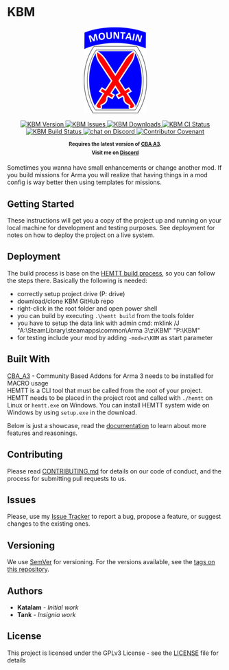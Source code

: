 # KBM

<p align="center">
    <img src="https://raw.githubusercontent.com/Katalam/KBM/master/logo.png">
</p>

<p align="center">
    <a href="https://github.com/Katalam/KBM/releases/latest">
        <img src="https://img.shields.io/badge/Version-1.1.5-blue.svg?style=flat-square" alt="KBM Version">
    </a>
    <a href="https://github.com/Katalam/KBM/issues">
        <img src="https://img.shields.io/github/issues-raw/Katalam/KBM.svg?style=flat-square&label=Issues" alt="KBM Issues">
    </a>
    <a href="https://github.com/Katalam/KBM/releases">
        <img src="https://img.shields.io/github/downloads/Katalam/KBM/total.svg?style=flat-square&label=Downloads" alt="KBM Downloads">
    </a>
    <a href="https://github.com/Katalam/KBM/actions">
        <img src="https://github.com/Katalam/KBM/workflows/CI/badge.svg" alt="KBM CI Status">
    </a>
    <a href="https://github.com/Katalam/KBM/actions">
        <img src="https://github.com/Katalam/KBM/workflows/build/badge.svg" alt="KBM Build Status">
    </a>
    <a href="https://discord.gg/HbA93HK">
        <img src="https://img.shields.io/discord/308323056592486420?logo=discord" alt="chat on Discord">
    </a>
    <a href="CONTRIBUTING.md">
        <img src="https://img.shields.io/badge/Contributor%20Covenant-v1.4%20adopted-ff69b4.svg" alt="Contributor Covenant">
    </a>
</p>

<p align="center">
    <sup><strong>Requires the latest version of <a href="https://github.com/CBATeam/CBA_A3/releases">CBA A3</a>.<br/>
    Visit me on <a href="https://discord.gg/HbA93HK">Discord</a></strong></sup>
</p>

Sometimes you wanna have small enhancements or change another mod. If you build missions for Arma you will realize that having things in a mod config is way better then using templates for missions.

## Getting Started

These instructions will get you a copy of the project up and running on your local machine for development and testing purposes. See deployment for notes on how to deploy the project on a live system.


## Deployment

The build process is base on the [HEMTT build process](https://synixebrett.github.io/HEMTT/#/), so you can follow the steps there. Basically the following is needed:
+ correctly setup project drive (P: drive)
+ download/clone KBM GitHub repo
+ right-click in the root folder and open power shell
+ you can build by executing ```.\hemtt build``` from the tools folder
+ you have to setup the data link with admin cmd: mklink /J "A:\SteamLibrary\steamapps\common\Arma 3\z\KBM" "P:\KBM"
+ for testing include your mod by adding ```-mod=z\KBM``` as start parameter

## Built With

[CBA_A3](https://github.com/CBATeam/CBA_A3) - Community Based Addons for Arma 3 needs to be installed for MACRO usage<br/>
HEMTT is a CLI tool that must be called from the root of your project. HEMTT needs to be placed in the project root and called with `./hemtt` on Linux or `hemtt.exe` on Windows. You can install HEMTT system wide on Windows by using `setup.exe` in the download.

Below is just a showcase, read the [documentation](https://synixebrett.github.io/HEMTT) to learn about more features and reasonings.

## Contributing

Please read [CONTRIBUTING.md](CONTRIBUTING.md) for details on our code of conduct, and the process for submitting pull requests to us.

## Issues

Please, use my [Issue Tracker](https://github.com/Katalam/templates/issues) to report a bug, propose a feature, or suggest changes to the existing ones.

## Versioning

We use [SemVer](http://semver.org/) for versioning. For the versions available, see the [tags on this repository](https://github.com/your/project/tags).

## Authors

- **Katalam** - *Initial work*
- **Tank** - *Insignia work*

<!---
See also the list of [contributors](https://github.com/your/project/contributors) who participated in this project.
-->

## License

This project is licensed under the GPLv3 License - see the [LICENSE](LICENSE) file for details

